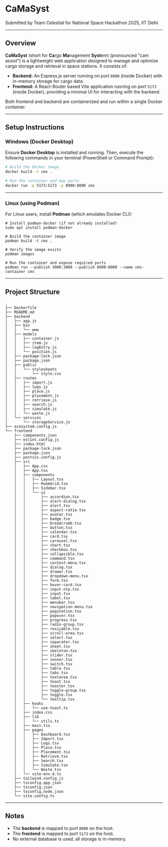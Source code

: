 # CaMaSyst

Submitted by Team Celestial for National Space Hackathon 2025, IIT Delhi

---

## Overview

**CaMaSyst** (short for **Ca**rgo **Ma**nagement **Syst**em) (pronounced "cam assist") is a lightweight web application
designed to manage and optimize cargo storage and
retrieval in space stations. It consists of:

- **Backend:** An Express.js server running on port `8000` (inside Docker) with in-memory storage for cargo data.
- **Frontend:** A React-Router based Vite application running on port `5173` (inside Docker), providing a minimal UI for interacting
  with the backend.

Both frontend and backend are containerized and run within a single Docker container.

---

## Setup Instructions

### **Windows (Docker Desktop)**

Ensure **Docker Desktop** is installed and running. Then, execute the following commands in your terminal (PowerShell or
Command Prompt):

```sh
# Build the Docker image
docker build -t cms .

# Run the container and map ports
docker run -p 5173:5173 -p 8000:8000 cms
```

---

### **Linux (using Podman)**

For Linux users, install **Podman** (which emulates Docker CLI):

```shell
# Install podman-docker (if not already installed)
sudo apt install podman-docker

# Build the container image
podman build -t cms .

# Verify the image exists
podman images

# Run the container and expose required ports
podman run --publish 3000:3000 --publish 8000:8000 --name cms-container cms
```

---

## Project Structure

```shell
.
├── Dockerfile
├── README.md
├── backend
│   ├── app.js
│   ├── bin
│   │   └── www
│   ├── models
│   │   ├── container.js
│   │   ├── item.js
│   │   ├── logEntry.js
│   │   └── position.js
│   ├── package-lock.json
│   ├── package.json
│   ├── public
│   │   └── stylesheets
│   │       └── style.css
│   ├── routes
│   │   ├── import.js
│   │   ├── logs.js
│   │   ├── place.js
│   │   ├── placement.js
│   │   ├── retrieve.js
│   │   ├── search.js
│   │   ├── simulate.js
│   │   └── waste.js
│   └── services
│       └── storageService.js
├── ecosystem.config.js
└── frontend
    ├── components.json
    ├── eslint.config.js
    ├── index.html
    ├── package-lock.json
    ├── package.json
    ├── postcss.config.js
    ├── src
    │   ├── App.css
    │   ├── App.tsx
    │   ├── components
    │   │   ├── Layout.tsx
    │   │   ├── RoomGrid.tsx
    │   │   ├── Sidebar.tsx
    │   │   └── ui
    │   │       ├── accordion.tsx
    │   │       ├── alert-dialog.tsx
    │   │       ├── alert.tsx
    │   │       ├── aspect-ratio.tsx
    │   │       ├── avatar.tsx
    │   │       ├── badge.tsx
    │   │       ├── breadcrumb.tsx
    │   │       ├── button.tsx
    │   │       ├── calendar.tsx
    │   │       ├── card.tsx
    │   │       ├── carousel.tsx
    │   │       ├── chart.tsx
    │   │       ├── checkbox.tsx
    │   │       ├── collapsible.tsx
    │   │       ├── command.tsx
    │   │       ├── context-menu.tsx
    │   │       ├── dialog.tsx
    │   │       ├── drawer.tsx
    │   │       ├── dropdown-menu.tsx
    │   │       ├── form.tsx
    │   │       ├── hover-card.tsx
    │   │       ├── input-otp.tsx
    │   │       ├── input.tsx
    │   │       ├── label.tsx
    │   │       ├── menubar.tsx
    │   │       ├── navigation-menu.tsx
    │   │       ├── pagination.tsx
    │   │       ├── popover.tsx
    │   │       ├── progress.tsx
    │   │       ├── radio-group.tsx
    │   │       ├── resizable.tsx
    │   │       ├── scroll-area.tsx
    │   │       ├── select.tsx
    │   │       ├── separator.tsx
    │   │       ├── sheet.tsx
    │   │       ├── skeleton.tsx
    │   │       ├── slider.tsx
    │   │       ├── sonner.tsx
    │   │       ├── switch.tsx
    │   │       ├── table.tsx
    │   │       ├── tabs.tsx
    │   │       ├── textarea.tsx
    │   │       ├── toast.tsx
    │   │       ├── toaster.tsx
    │   │       ├── toggle-group.tsx
    │   │       ├── toggle.tsx
    │   │       └── tooltip.tsx
    │   ├── hooks
    │   │   └── use-toast.ts
    │   ├── index.css
    │   ├── lib
    │   │   └── utils.ts
    │   ├── main.tsx
    │   ├── pages
    │   │   ├── Dashboard.tsx
    │   │   ├── Import.tsx
    │   │   ├── Logs.tsx
    │   │   ├── Place.tsx
    │   │   ├── Placement.tsx
    │   │   ├── Retrieve.tsx
    │   │   ├── Search.tsx
    │   │   ├── Simulate.tsx
    │   │   └── Waste.tsx
    │   └── vite-env.d.ts
    ├── tailwind.config.js
    ├── tsconfig.app.json
    ├── tsconfig.json
    ├── tsconfig.node.json
    └── vite.config.ts
```

---

## Notes

- The **backend** is mapped to port `8000` on the host.
- The **frontend** is mapped to port `5173` on the host.
- No external database is used; all storage is in-memory.
